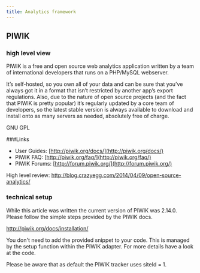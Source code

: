 ```yaml
---
title: Analytics framework 
---
```


## PIWIK

### high level view

PIWIK is a free and open source web analytics application written by a team of international developers that runs on a PHP/MySQL webserver. 

It’s self-hosted, so you own all of your data and can be sure that you’ve always got it in a format that isn’t restricted by another app’s export regulations. Also, due to the nature of open source projects (and the fact that PIWIK is pretty popular) it’s regularly updated by a core team of developers, so the latest stable version is always available to download and install onto as many servers as needed, absolutely free of charge.

GNU GPL

###Links

+ User Guides: [http://piwik.org/docs/](http://piwik.org/docs/)
+ PIWIK FAQ: [http://piwik.org/faq/](http://piwik.org/faq/)
+ PIWIK Forums: [http://forum.piwik.org/](http://forum.piwik.org/)

High level review: http://blog.crazyegg.com/2014/04/09/open-source-analytics/


### technical setup

While this article was written the current version of PIWIK was 2.14.0. Please follow the simple steps provided by the PIWIK docs.

http://piwik.org/docs/installation/

You don't need to add the provided snippet to your code. This is managed by the setup function within the PIWIK adapter. For more details have a look at the code.

Please be aware that as default the PIWIK tracker uses siteId = 1.


